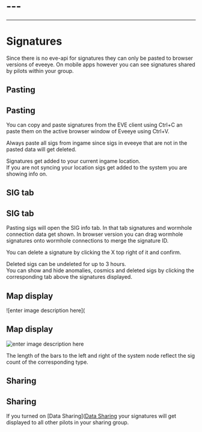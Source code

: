 # ---


---

<h1 id="signatures">Signatures
</h1>
<p>Since there is no eve-api for signatures they can only be pasted to browser versions of eveeye. On mobile apps however you can see signatures shared by pilots within your group.

## Pasting
</p>
<h2 id="pasting">Pasting</h2>
<p>You can copy and paste signatures from the EVE client using Ctrl+C an paste them on the active browser window of Eveeye using Ctrl+V.

</p>
<p>Always paste all sigs from ingame since sigs in eveeye that are not in the pasted data will get deleted.

</p>
<p>Signatures get added to your current ingame location.<br>
If you are not syncing your location sigs get added to the system you are showing info on. 

## SIG tab
</p>
<h2 id="sig-tab">SIG tab</h2>
<p>Pasting sigs will open the SIG info tab. In that tab signatures and wormhole connection data get shown. In browser version you can drag wormhole signatures onto wormhole connections to merge the signature ID.
               
</p>
<p>You can delete a signature by clicking the X top right of it and confirm.

</p>
<p>Deleted sigs can be undeleted for up to 3 hours.<br>
You can show and hide anomalies, cosmics and deleted sigs by clicking the corresponding tab above the signatures displayed.                

## Map display
![enter image description here](</p>
<h2 id="map-display">Map display</h2>
<p><img src="https://raw.githubusercontent.com/Risingson/eedocs/master/docs/images/shapes/shapes_09.png)               
               
" alt="enter image description here"></p>
<p>The length of the bars to the left and right of the system node reflect the sig count of the corresponding type.

## Sharing
</p>
<h2 id="sharing">Sharing</h2>
<p>If you turned on [Data Sharing](<a href="https://eedocs.readthedocs.io/en/latest/sharing/data-sharing/)">Data Sharing</a> your signatures will get displayed to all other pilots in your sharing group.</p>

<!--stackedit_data:
eyJoaXN0b3J5IjpbMzg4MTgxNDcyLC0xNDU5MTQ0NjIwXX0=
-->
